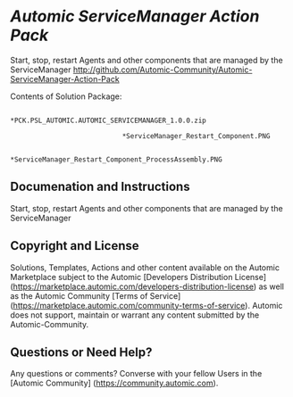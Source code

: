 *Automic ServiceManager Action Pack*
=============


Start, stop, restart Agents and other components that are managed by the ServiceManager
http://github.com/Automic-Community/Automic-ServiceManager-Action-Pack

<!-- List of attached files -->
Contents of Solution Package:

						
								*PCK.PSL_AUTOMIC.AUTOMIC_SERVICEMANAGER_1.0.0.zip
								
								*ServiceManager_Restart_Component.PNG
								
								*ServiceManager_Restart_Component_ProcessAssembly.PNG
								
						


Documenation and Instructions
---

<p>Start, stop, restart Agents and other components that are managed by the ServiceManager</p>

Copyright and License
---

Solutions, Templates, Actions and other content available on the Automic Marketplace subject to the Automic [Developers Distribution License] (https://marketplace.automic.com/developers-distribution-license) as well as the Automic Community [Terms of Service] (https://marketplace.automic.com/community-terms-of-service).
Automic does not support, maintain or warrant any content submitted by the Automic-Community.



Questions or Need Help? 
---
Any questions or comments? Converse with your fellow Users in the [Automic Community] (https://community.automic.com).